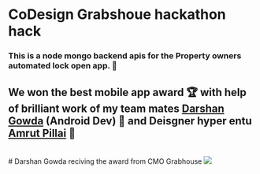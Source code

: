 # CoDesign Grabshoue hackathon hack

### This is a node mongo backend apis for the Property owners automated lock open app. :iphone:
## We won the **best mobile app** award :trophy: with help of brilliant work of my team mates <a href="https://github.com/DarshanGowda0">Darshan Gowda</a> (Android Dev) :iphone: and Deisgner hyper entu <a href="https://github.com/AmruthPillai">Amrut Pillai</a> :art:

<br>
# Darshan Gowda reciving the award from CMO Grabhouse
<img src="https://pbs.twimg.com/media/CSxe5tzVAAAlBJ7.jpg">
